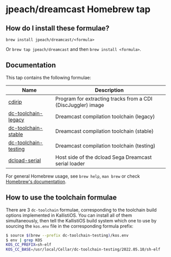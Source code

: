# jpeach/dreamcast Homebrew tap

## How do I install these formulae?

`brew install jpeach/dreamcast/<formula>`

Or `brew tap jpeach/dreamcast` and then `brew install <formula>`.

## Documentation

This tap contains the following formulae:

| Name | Description |
| --- | --- |
| [cdirip](./Formula/cdirip.rb) | Program for extracting tracks from a CDI (DiscJuggler) image |
| [dc-toolchain-legacy](./Formula/dc-toolchain-legacy.rb) | Dreamcast compilation toolchain (legacy) |
| [dc-toolchain-stable](./Formula/dc-toolchain-stable.rb) | Dreamcast compilation toolchain (stable) |
| [dc-toolchain-testing](./Formula/dc-toolchain-testing.rb) | Dreamcast compilation toolchain (testing) |
| [dcload-serial](./Formula/dcload-serial.rb) | Host side of the dcload Sega Dreamcast serial loader |

For general Homebrew usage, see `brew help`, `man brew` or check [Homebrew's documentation](https://docs.brew.sh).

## How to use the toolchain formulae

There are 3 `dc-toolchain` formulae, corresponding to the toolchain
build options implemented in KallistiOS. You can install all of them
simultaneously, then tell the KallistiOS build system which one to use
by sourcing the `kos.env` file in the corresponding formula prefix:

```bash
$ source $(brew --prefix dc-toolchain-testing)/kos.env
$ env | grep KOS
KOS_CC_PREFIX=sh-elf
KOS_CC_BASE=/usr/local/Cellar/dc-toolchain-testing/2022.05.10/sh-elf
```

